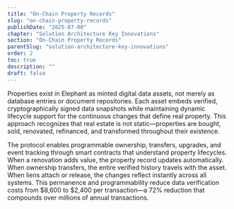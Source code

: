 ```yaml
---
title: "On-Chain Property Records"
slug: "on-chain-property-records"
publishDate: "2025-07-08"
chapter: "Solution Architecture Key Innovations"
section: "On-Chain Property Records"
parentSlug: "solution-architecture-key-innovations"
order: 2
toc: true
description: ""
draft: false
---
```


Properties exist in Elephant as minted digital data assets, not merely as database entries or document repositories.
Each asset embeds verified, cryptographically signed data snapshots while maintaining dynamic lifecycle support for the
continuous changes that define real property. This approach recognizes that real estate is not static—properties are
bought, sold, renovated, refinanced, and transformed throughout their existence.

The protocol enables programmable ownership, transfers, upgrades, and event tracking through smart contracts that
understand property lifecycles. When a renovation adds value, the property record updates automatically. When ownership
transfers, the entire verified history travels with the asset. When liens attach or release, the changes reflect
instantly across all systems. This permanence and programmability reduce data verification costs from $8,600 to $2,400
per transaction—a 72% reduction that compounds over millions of annual transactions.
